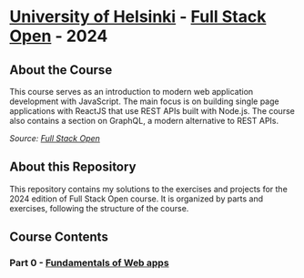 # [University of Helsinki](https://www.helsinki.fi/en) - [Full Stack Open](https://fullstackopen.com/en) - 2024

## About the Course

This course serves as an introduction to modern web application development with JavaScript. The main focus is on building single page applications with ReactJS that use REST APIs built with Node.js. The course also contains a section on GraphQL, a modern alternative to REST APIs.

_Source: [Full Stack Open](https://fullstackopen.com/en/about)_

## About this Repository

This repository contains my solutions to the exercises and projects for the 2024 edition of Full Stack Open course. It is organized by parts and exercises, following the structure of the course.

## Course Contents

### Part 0 - [Fundamentals of Web apps](./part0)
